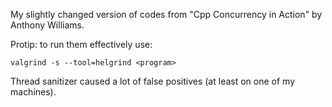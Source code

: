 My slightly changed version of codes from "Cpp Concurrency in Action" by Anthony Williams.

Protip: to run them effectively use:

```
valgrind -s --tool=helgrind <program>
```

Thread sanitizer caused a lot of false positives (at least on one of my machines).